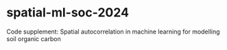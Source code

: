 # spatial-ml-soc-2024
Code supplement: Spatial autocorrelation in machine learning for modelling soil organic carbon
